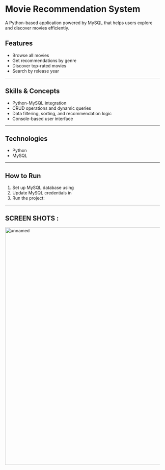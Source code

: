 # Movie Recommendation System

A Python-based application powered by MySQL that helps users explore and discover movies efficiently.

## Features
- Browse all movies
- Get recommendations by genre
- Discover top-rated movies
- Search by release year
________________________________________________________________________________________________________________________________
## Skills & Concepts
- Python-MySQL integration
- CRUD operations and dynamic queries
- Data filtering, sorting, and recommendation logic
- Console-based user interface
_________________________________________________________________________________________________________________________________
## Technologies
- Python
- MySQL
_________________________________________________________________________________________________________________________________
## How to Run
1. Set up MySQL database using 
2. Update MySQL credentials in 
3. Run the project: 
   
_________________________________________________________________________________________________________________________________

## SCREEN SHOTS : 

<img width="974" height="772" alt="unnamed" src="https://github.com/user-attachments/assets/24725878-4cb9-47c8-8a4d-a8b6f9bea16a" />

